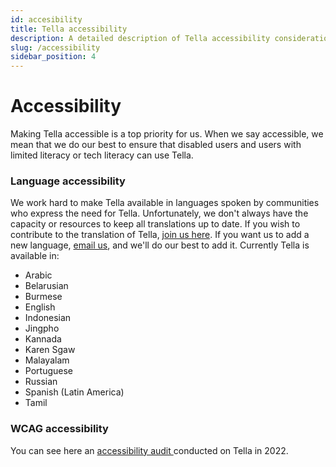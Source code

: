```yaml
---
id: accesibility
title: Tella accessibility
description: A detailed description of Tella accessibility considerations.
slug: /accessibility
sidebar_position: 4
---
```


# Accessibility

Making Tella accessible is a top priority for us. When we say accessible, we mean that we do our best to ensure that disabled users and users with limited literacy or tech literacy can use Tella.


### Language accessibility

We work hard to make Tella available in languages spoken by communities who express the need for Tella. Unfortunately, we don't always have the capacity or resources to keep all translations up to date. If you wish to contribute to the translation of Tella, [join us here](https://app.lokalise.com/public/9394139661a3d89da6fa91.77098206/). If you want us to add a new language,  [email us](mailto:contact@tella-app.org), and we'll do our best to add it. Currently Tella is available in:
* Arabic
* Belarusian
* Burmese
* English
* Indonesian
* Jingpho
* Kannada
* Karen Sgaw
* Malayalam
* Portuguese
* Russian
* Spanish (Latin America)
* Tamil


### WCAG accessibility

You can see here an [accessibility audit ](https://drive.google.com/file/d/1iK8jpc14JAcAqJI2tbQeTRlp2W2n3vvx/view?usp=sharing)conducted on Tella in 2022. 
